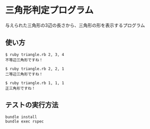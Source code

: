 # 三角形判定プログラム

与えられた三角形の3辺の長さから、三角形の形を表示するプログラム

## 使い方

````
$ ruby triangle.rb 2, 3, 4
不等辺三角形ですね！

$ ruby triangle.rb 2, 2, 1
二等辺三角形ですね！

$ ruby triangle.rb 1, 1, 1
正三角形ですね！
````


## テストの実行方法

````
bundle install
bundle exec rspec
````